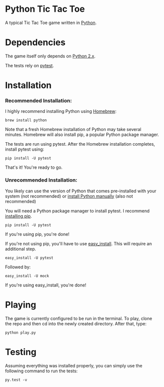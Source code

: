 Python Tic Tac Toe
========
A typical Tic Tac Toe game written in [Python](http://www.python.org/).

Dependencies
========
The game itself only depends on [Python 2.x](http://www.python.org/).

The tests rely on [pytest](http://pytest.org/latest/).

Installation
========

### Recommended Installation:

I highly recommend installing Python using [Homebrew](http://brew.sh/):

```
brew install python
```

Note that a fresh Homebrew installation of Python may take several minutes. Homebrew will also install pip, a popular Python package manager.

The tests are run using pytest. After the Homebrew installation completes, install pytest using:

```
pip install -U pytest
```

That's it! You're ready to go.

### Unrecommended Installation:
You likely can use the version of Python that comes pre-installed with your system (not recommended) or [install Python manually](http://www.python.org/download/) (also not recommended)

You will need a Python package manager to install pytest. I recommend [installing pip](http://www.pip-installer.org/en/latest/installing.html).

```
pip install -U pytest
```

If you're using pip, you're done!

If you're not using pip, you'll have to use [easy_install](http://pythonhosted.org/distribute/easy_install.html). This will require an additional step.

```
easy_install -U pytest
```

Followed by:

```
easy_install -U mock
```
If you're using easy_install, you're done!

Playing
========
The game is currently configured to be run in the terminal. To play, clone the repo and then cd into the newly created directory. After that, type:

```
python play.py
```

Testing
========
Assuming everything was installed properly, you can simply use the following command to run the tests:

```
py.test -v
```
